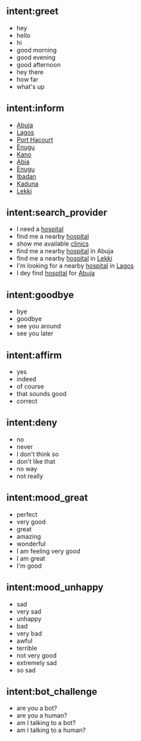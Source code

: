 ## intent:greet
- hey
- hello
- hi
- good morning
- good evening
- good afternoon
- hey there
- how far
- what's up

## intent:inform
 - [Abuja](location)
 - [Lagos](location)
 - [Port Hacourt](location)
 - [Enugu](location)
 - [Kano](location)
 - [Abia](location)
 - [Enugu](location)
 - [Ibadan](location)
 - [Kaduna](location)
 - [Lekki](location)

## intent:search_provider
 - I need a [hospital](facility_type)
 - find me a nearby [hospital](facility_type)
 - show me available [clinics](facility_type)
 - find me a nearby [hospital](facility_type) in Abuja
 - find me a nearby [hospital](facility_type) in [Lekki](location)
 - I'm looking for a nearby [hospital](facility_type) in [Lagos](location)
 - I dey find [hospital](facility_type) for [Abuja](location)

## intent:goodbye
- bye
- goodbye
- see you around
- see you later

## intent:affirm
- yes
- indeed
- of course
- that sounds good
- correct

## intent:deny
- no
- never
- I don't think so
- don't like that
- no way
- not really

## intent:mood_great
- perfect
- very good
- great
- amazing
- wonderful
- I am feeling very good
- I am great
- I'm good

## intent:mood_unhappy
- sad
- very sad
- unhappy
- bad
- very bad
- awful
- terrible
- not very good
- extremely sad
- so sad

## intent:bot_challenge
- are you a bot?
- are you a human?
- am I talking to a bot?
- am I talking to a human?
